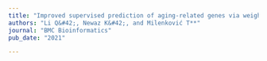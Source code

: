 ```yaml
---
title: "Improved supervised prediction of aging-related genes via weighted dynamic network analysis"
authors: "Li Q&#42;, Newaz K&#42;, and Milenković T**"
journal: "BMC Bioinformatics"
pub_date: "2021"

---
```

